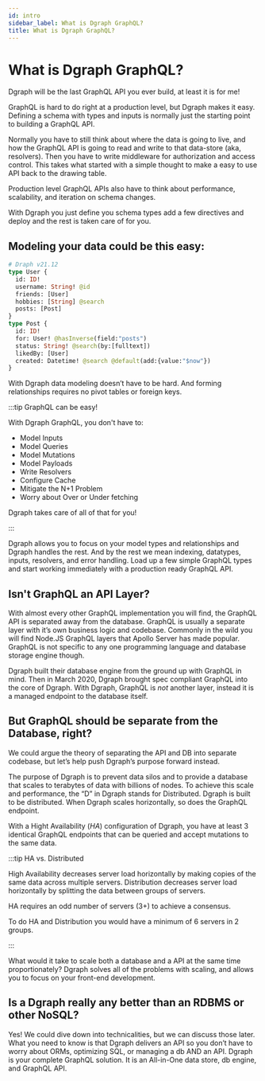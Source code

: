 ```yaml
---
id: intro
sidebar_label: What is Dgraph GraphQL?
title: What is Dgraph GraphQL?
---
```


# What is Dgraph GraphQL?

Dgraph will be the last GraphQL API you ever build, at least it is for me!

GraphQL is hard to do right at a production level, but Dgraph makes it easy.
Defining a schema with types and inputs is normally just the starting point to
building a GraphQL API.

Normally you have to still think about where the data is going to live, and how
the GraphQL API is going to read and write to that data-store (aka, resolvers).
Then you have to write middleware for authorization and access control. This
takes what started with a simple thought to make a easy to use API back to the
drawing table.

Production level GraphQL APIs also have to think about performance, scalability,
and iteration on schema changes.

With Dgraph you just define you schema types add a few directives and deploy and
the rest is taken care of for you.

## Modeling your data could be this easy:

```GraphQL
# Draph v21.12
type User {
  id: ID!
  username: String! @id
  friends: [User]
  hobbies: [String] @search
  posts: [Post]
}
type Post {
  id: ID!
  for: User! @hasInverse(field:"posts")
  status: String! @search(by:[fulltext])
  likedBy: [User]
  created: Datetime! @search @default(add:{value:"$now"})
}
```

With Dgraph data modeling doesn’t have to be hard. And forming relationships
requires no pivot tables or foreign keys.

:::tip GraphQL can be easy!

With Dgraph GraphQL, you don't have to:

- Model Inputs
- Model Queries
- Model Mutations
- Model Payloads
- Write Resolvers
- Configure Cache
- Mitigate the N+1 Problem
- Worry about Over or Under fetching

Dgraph takes care of all of that for you!

:::

Dgraph allows you to focus on your model types and relationships and Dgraph
handles the rest. And by the rest we mean indexing, datatypes, inputs,
resolvers, and error handling. Load up a few simple GraphQL types and start
working immediately with a production ready GraphQL API.

## Isn't GraphQL an API Layer?

With almost every other GraphQL implementation you will find, the GraphQL API is
separated away from the database. GraphQL is usually a separate layer with it’s
own business logic and codebase. Commonly in the wild you will find Node.JS
GraphQL layers that Apollo Server has made popular. GraphQL is not specific to
any one programming language and database storage engine though.

Dgraph built their database engine from the ground up with GraphQL in mind. Then
in March 2020, Dgraph brought spec compliant GraphQL into the core of Dgraph.
With Dgraph, GraphQL is _not_ another layer, instead it is a managed endpoint to
the database itself.

## But GraphQL should be separate from the Database, right?

We could argue the theory of separating the API and DB into separate codebase,
but let’s help push Dgraph’s purpose forward instead.

The purpose of Dgraph is to prevent data silos and to provide a database that
scales to terabytes of data with billions of nodes. To achieve this scale and
performance, the “D” in Dgraph stands for Distributed. Dgraph is built to be
distributed. When Dgraph scales horizontally, so does the GraphQL endpoint.

With a Hight Availability (_HA_) configuration of Dgraph, you have at least 3
identical GraphQL endpoints that can be queried and accept mutations to the same
data.

:::tip HA vs. Distributed

High Availability decreases server load horizontally by making copies of the
same data across multiple servers. Distribution decreases server load
horizontally by splitting the data between groups of servers.

HA requires an odd number of servers (3+) to achieve a consensus.

To do HA and Distribution you would have a minimum of 6 servers in 2 groups.

:::

What would it take to scale both a database and a API at the same time
proportionately? Dgraph solves all of the problems with scaling, and allows you
to focus on your front-end development.

## Is a Dgraph really any better than an RDBMS or other NoSQL?

Yes! We could dive down into technicalities, but we can discuss those later.
What you need to know is that Dgraph delivers an API so you don’t have to worry
about ORMs, optimizing SQL, or managing a db AND an API. Dgraph is your complete
GraphQL solution. It is an All-in-One data store, db engine, and GraphQL API.
